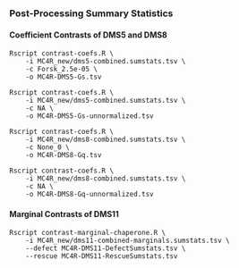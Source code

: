 ### Post-Processing Summary Statistics

#### Coefficient Contrasts of DMS5 and DMS8

```
Rscript contrast-coefs.R \
    -i MC4R_new/dms5-combined.sumstats.tsv \
    -c Forsk_2.5e-05 \
    -o MC4R-DMS5-Gs.tsv

Rscript contrast-coefs.R \
    -i MC4R_new/dms5-combined.sumstats.tsv \
    -c NA \
    -o MC4R-DMS5-Gs-unnormalized.tsv

Rscript contrast-coefs.R \
    -i MC4R_new/dms8-combined.sumstats.tsv \
    -c None_0 \
    -o MC4R-DMS8-Gq.tsv

Rscript contrast-coefs.R \
    -i MC4R_new/dms8-combined.sumstats.tsv \
    -c NA \
    -o MC4R-DMS8-Gq-unnormalized.tsv
```

#### Marginal Contrasts of DMS11

```
Rscript contrast-marginal-chaperone.R \
    -i MC4R_new/dms11-combined-marginals.sumstats.tsv \
    --defect MC4R-DMS11-DefectSumstats.tsv \
    --rescue MC4R-DMS11-RescueSumstats.tsv
```
